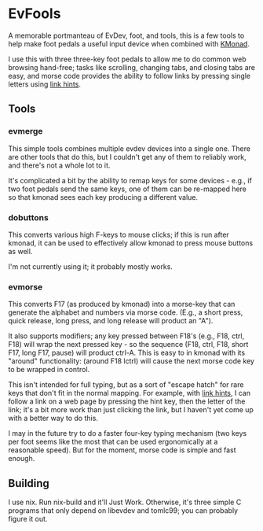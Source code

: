 EvFools
=======
A memorable portmanteau of EvDev, foot, and tools, this is a few tools to help make
foot pedals a useful input device when combined with
[KMonad](https://github.com/kmonad/kmonad).

I use this with three three-key foot pedals to allow me to do common web browsing
hand-free; tasks like scrolling, changing tabs, and closing tabs are easy, and
morse code provides the ability to follow links by pressing single letters using
[link hints](https://github.com/philc/vimium/wiki/Using-Link-Hints).

## Tools

### evmerge

This simple tools combines multiple evdev devices into a single one.  There are
other tools that do this, but I couldn't get any of them to reliably work, and
there's not a whole lot to it.

It's complicated a bit by the ability to remap keys for some devices - e.g., if
two foot pedals send the same keys, one of them can be re-mapped here so that
kmonad sees each key producing a different value.

### dobuttons

This converts various high F-keys to mouse clicks; if this is run after kmonad,
it can be used to effectively allow kmonad to press mouse buttons as well.

I'm not currently using it; it probably mostly works.

### evmorse

This converts F17 (as produced by kmonad) into a morse-key that can generate the
alphabet and numbers via morse code.  (E.g., a short press, quick release, long
press, and long release will product an "A").

It also supports modifiers; any key pressed between F18's (e.g., F18, ctrl, F18)
will wrap the next pressed key - so the sequence (F18, ctrl, F18, short F17,
long F17, pause) will product ctrl-A.  This is easy to in kmonad with its
"around" functionality: (around F18 lctrl) will cause the next morse code key to
be wrapped in control.

This isn't intended for full typing, but as a sort of "escape hatch" for rare
keys that don't fit in the normal mapping.  For example, with [link
hints](https://github.com/philc/vimium/wiki/Using-Link-Hints), I can follow a
link on a web page by pressing the hint key, then the letter of the link; it's
a bit more work than just clicking the link, but I haven't yet come up with a
better way to do this.

I may in the future try to do a faster four-key typing mechanism (two keys per
foot seems like the most that can be used ergonomically at a reasonable speed).
But for the moment, morse code is simple and fast enough.

## Building

I use nix.  Run nix-build and it'll Just Work.  Otherwise, it's three simple C
programs that only depend on libevdev and tomlc99; you can probably figure it
out.
